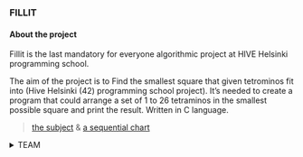 ### FILLIT

#### About the project

Fillit is the last mandatory for everyone algorithmic project at HIVE Helsinki programming school.

The aim of the project is to Find the smallest square that given tetrominos fit into (Hive Helsinki (42) programming school project). It’s needed to create a program that could arrange a set of 1 to 26 tetraminos in the smallest possible square and print the result. Written in C language. 
> [the subject](https://cdn.intra.42.fr/pdf/pdf/6621/fillit.en.pdf) & [a sequential chart](https://github.com/mariaro833/fillit/blob/mrozhnov/fillit-chart.pdf)


<details><summary>TEAM</summary>

| Name | Lead in: |
| --- | --- |
| Teemu | leader, main thinker and inventor, main programmer |
| Maria | simple functions, documentation, algorithms |

This project was completed with Teemu Hakala and Maria Rozhnova on February 5th, 2022

<details><summary>HOW IT WORKS? </summary>

First, the file is opened and read in its entirety. Each Tetrimino is checked to make sure it is valid.
We decided to save each Tetrimino as a single string of bits. For this, the convert_to_short function is used.
Then we create a bit array for our future board. We calculate the minimum board size based on the amount of incoming tetriminoes.
Bitarray consists of 64-bit unsigned integers (uint64_t). Each position in the bitarray corresponds to an index.
We also defined all possible tetriminoes as bit strings and initialized them using the tetrimino_reference function.
Then, according to the algorithm, we add each tetrimino to the bitarray.
Since our tetrimino has an initial size of 4X4, we need to match it to the size of the board by padding it with zeroes. This is what [pad_short.c](./fillit_sources/pad_short.c) does.
Then we check for overlap with bitwise AND, &, and if it occurs, move on to the next index.
With the help of the [skip_index](./fillit_sources/solve.c) function, we check if there is enough space to place the tetrimino by comparing the current length and height of the board with the dimensions of the tetrimino.
In the [solve.c](./fillit_sources/solve.c), the algorithm described below is executed, and with the help of [place_alpabet.c](./fillit_sources/alpabet.c), the board is filling with tetriminoes with letter designations. And [fillit.c](./fillit_sources/fillit.c) transfers the resulting solution to [main.c](./fillit_sources/main.c).

> [get_tetriminoes.c](./fillit_sources/get_tetrimino.c):
Checks for the correct size of one square (4x4) (there must be a '\n' at the end).
Checks for only valid characters ('.', '#').
Counts the number of '#' characters (there must be only 4 hashtags)
Checks for '\n' at the end of the file and at the end of each square.

> [convert_to_short.c](./fillit_sources/short.c) 
the function converts the string to a bitstring

> [tetrimino_reference.c](./fillit_sources/tetrimino_reference.c) 
checks if the shape of the tetrimino matches the condition (each hash must touch one side of the other

> [bitarray.c](./mrozhnov/fillit_sources/bitarray.c) 
Allocated the memory for the board


<details><summary>BACKTRACKING ALGORITHM</summary>

The smallest possible board size is determined by a 2x2 square tetromino. The size depends on the number of tetrominos.

1. Make sure that one piece fits on the board, and if it fits, place it on the first free space on the board. Repeat until the board is full.
2. If the board is full and no solution has been found, remove the last piece placed on the board and try another position. Repeat until all possible positions for all tetrimino bodies have been verified.
3. If all possible board solutions have been tried, increase the board size by one and start by placing the first tetrimino.
